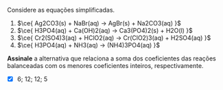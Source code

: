 Considere as equações simplificadas.

1. $\ce{ Ag2CO3(s) + NaBr(aq) -> AgBr(s) + Na2CO3(aq) }$
2. $\ce{ H3PO4(aq) + Ca(OH)2(aq) -> Ca3(PO4)2(s) + H2O(l) }$
3. $\ce{ Cr2(SO4)3(aq) + HClO2(aq) -> Cr(ClO2)3(aq) + H2SO4(aq) }$
4. $\ce{ H3PO4(aq) + NH3(aq) -> (NH4)3PO4(aq) }$

**Assinale** a alternativa que relaciona a soma dos coeficientes das reações balanceadas com os menores coeficientes inteiros, respectivamente.

- [x] $6$; $12$; $12$; $5$
